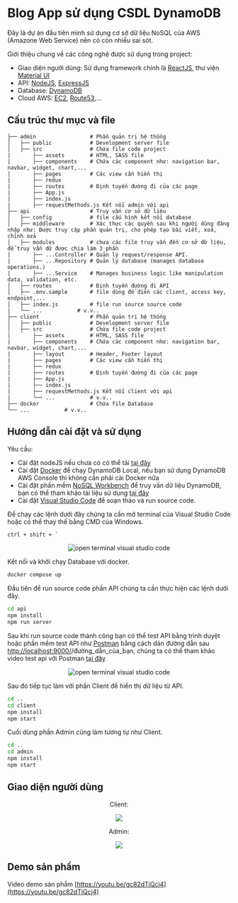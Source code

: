 # Blog App sử dụng CSDL DynamoDB
Đây là dự án đầu tiên mình sử dụng cơ sở dữ liệu NoSQL của AWS (Amazone Web Service) nên có còn nhiều sai sót.

Giới thiệu chung về các công nghệ được sử dụng trong project:
* Giao diện người dùng: Sử dụng framework chính là [ReactJS](https://reactjs.org/), thư viện [Material UI](http://mui.com/)
* API: [NodeJS](https://nodejs.org/en/), [ExpressJS](https://expressjs.com/)
* Database: [DynamoDB](https://aws.amazon.com/vi/dynamodb/)
* Cloud AWS: [EC2](https://aws.amazon.com/vi/ec2/), [Route53](https://aws.amazon.com/vi/route53/),...

## Cấu trúc thư mục và file

    ├── admin                 # Phần quản trị hệ thống
    │   ├── public            # Development server file
    │   ├── src               # Chứa file code project
    |       ├── assets        # HTML, SASS file
    |       ├── components    # Chứa các component như: navigation bar, navbar, widget, chart,...
    |       ├── pages         # Các view cần hiển thị
    |       ├── redux         
    |       ├── routes        # Định tuyến đường đi của các page
    |       ├── App.js        
    |       ├── index.js
    |       ├── requestMethods.js Kết nối admin với api
    ├── api                   # Truy vấn cơ sở dữ liệu
    │   ├── config            # file cấu hình kết nối database
    │   ├── middleware        # Xác thực các quyền sau khi người dùng đăng nhập như: Được truy cập phần quản trị, cho phép tạo bài viết, xoá, chỉnh sửa
    │   ├── modules           # chưa các file truy vấn đến cơ sở dữ liệu, để truy vấn dữ được chia làm 3 phần 
    |       ├── ...Controller # Quản lý request/response API. 
    |       ├── ...Repository # Quản lý database (manages database operations.)  
    |       ├── ...Service    # Manages business logic like manipulation data, validation, etc.
    │   ├── routes            # Định tuyến đường đi API
    │   ├── .env.sample       # file dùng để điền các client, access key, endpoint,...
    │   ├── index.js          # file run source source code
    |   └── ...           # v.v.. 
    ├── client                # Phần quản trị hệ thống
    │   ├── public            # Development server file
    │   ├── src               # Chứa file code project
    |       ├── assets        # HTML, SASS file
    |       ├── components    # Chứa các component như: navigation bar, navbar, widget, chart,...
    |       ├── layout        # Header, Footer layout 
    |       ├── pages         # Các view cần hiển thị
    |       ├── redux         
    |       ├── routes        # Định tuyến đường đi của các page
    |       ├── App.js        
    |       ├── index.js
    |       ├── requestMethods.js Kết nối client với api
    |       └── ...           # v.v.. 
    ├── docker                # Chứa file Database
    └── ...           # v.v.. 
    
## Hướng dẫn cài đặt và sử dụng
Yêu cầu:
* Cài đặt nodeJS nếu chưa có có thể tải [tại đây](https://nodejs.org/en/)
* Cài đặt [Docker](https://www.docker.com/products/docker-desktop/) để chạy DynamoDB Local, nếu bạn sử dụng DynamoDB AWS Console thì không cần phải cài Docker nữa
* Cài đặt phần mềm [NoSQL Workbench](https://docs.aws.amazon.com/amazondynamodb/latest/developerguide/workbench.settingup.html) để truy vấn dữ liệu DynamoDB, bạn có thể tham khảo tài liệu sử dụng [tại đây](https://docs.aws.amazon.com/amazondynamodb/latest/developerguide/workbench.html)
* Cài đặt [Visual Studio Code](https://code.visualstudio.com/) để soạn thảo và run source code.


 Để chạy các lệnh dưới đây chúng ta cần mở terminal của Visual Studio Code hoặc có thể thay thế bằng CMD của Windows.
 ```sh
ctrl + shift + `
```
<p align="center">
  <img align="center" src="https://i.imgur.com/5hYIdEr.png" alt="open terminal visual studio code"/>
</p>

Kết nối và khởi chạy Database với docker.
```sh
docker compose up
```

Đầu tiên để run source code phần API chúng ta cần thực hiện các lệnh dưới đây.
```sh
cd api
npm install
npm run server
```
Sau khi run source code thành công bạn có thể test API bằng trình duyệt hoặc phần mềm test API như [Postman](https://www.postman.com/downloads/) bằng cách dán đường dẫn sau [http://localhost:9000/](http://localhost:9000/)/đường_dẫn_của_bạn, chúng ta có thể tham khảo video test api với Postman [tại đây](https://youtu.be/E9XeiPn6ZWo)
<p align="center">
  <img align="center" src="https://i.imgur.com/rt9c7ra.png" alt="open terminal visual studio code"/>
</p>


Sau đó tiếp tục làm với phần Client để hiển thị dữ liệu từ API.
```sh
cd ..
cd client
npm install
npm start
```

Cuối dùng phần Admin cũng làm tương tự như Client.
```sh
cd ..
cd admin
npm install
npm start
```

## Giao diện người dùng
<div align="center">
  <p>Client:</p>
  <img align="center" src="https://i.imgur.com/Ns0QJFT.png" />
</div>

<div align="center">
  <p>Admin:</p>
  <img align="center" src="https://i.imgur.com/YYov5h4.png" />
</div>

## Demo sản phẩm
Video demo sản phẩm [https://youtu.be/gc82dTiQcj4](https://youtu.be/gc82dTiQcj4)
